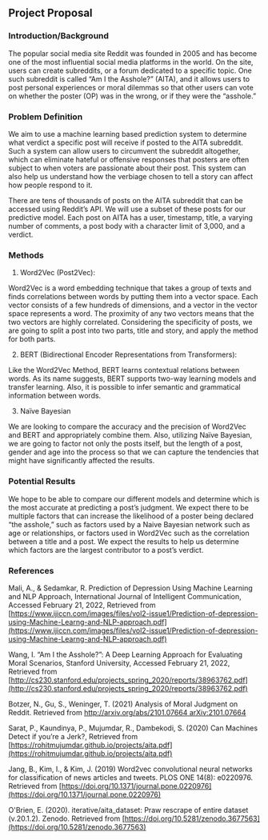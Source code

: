 ## Project Proposal

### Introduction/Background

The popular social media site Reddit was founded in 2005 and has become one of the most influential social media platforms in the world. On the site, users can create subreddits, or a forum dedicated to a specific topic. One such subreddit is called “Am I the Asshole?” (AITA), and it allows users to post personal experiences or moral dilemmas so that other users can vote on whether the poster (OP) was in the wrong, or if they were the “asshole.”

### Problem Definition

We aim to use a machine learning based prediction system to determine what verdict a specific post will receive if posted to the AITA subreddit. Such a system can allow users to circumvent the subreddit altogether, which can eliminate hateful or offensive responses that posters are often subject to when voters are passionate about their post. This system can also help us understand how the verbiage chosen to tell a story can affect how people respond to it.

There are tens of thousands of posts on the AITA subreddit that can be accessed using Reddit’s API. We will use a subset of these posts for our predictive model. Each post on AITA has a user, timestamp, title, a varying number of comments, a post body with a character limit of 3,000, and a verdict. 

### Methods

1. Word2Vec (Post2Vec):

Word2Vec is a word embedding technique that takes a group of texts and finds correlations between words by putting them into a vector space. Each vector consists of a few hundreds of dimensions, and a vector in the vector space represents a word. The proximity of any two vectors means that the two vectors are highly correlated. Considering the specificity of posts, we are going to split a post into two parts, title and story, and apply the method for both parts.

2. BERT (Bidirectional Encoder Representations from Transformers):

Like the Word2Vec Method, BERT learns contextual relations between words. As its name suggests, BERT supports two-way learning models and transfer learning. Also, it is possible to infer semantic and grammatical information between words.

3. Naïve Bayesian

We are looking to compare the accuracy and the precision of Word2Vec and BERT and appropriately combine them. Also, utilizing Naïve Bayesian, we are going to factor not only the posts itself, but the length of a post, gender and age into the process so that we can capture the tendencies that might have significantly affected the results.

### Potential Results

We hope to be able to compare our different models and determine which is the most accurate at predicting a post’s judgment. We expect there to be multiple factors that can increase the likelihood of a poster being declared “the asshole,” such as factors used by a Naive Bayesian network such as age or relationships, or factors used in Word2Vec such as the correlation between a title and a post. We expect the results to help us determine which factors are the largest contributor to a post’s verdict.

### References 

Mali, A., & Sedamkar, R. Prediction of Depression Using Machine Learning and NLP Approach, International Journal of Intelligent Communication, Accessed February 21, 2022, Retrieved from [https://www.ijiccn.com/images/files/vol2-issue1/Prediction-of-depression-using-Machine-Learng-and-NLP-approach.pdf](https://www.ijiccn.com/images/files/vol2-issue1/Prediction-of-depression-using-Machine-Learng-and-NLP-approach.pdf)

Wang, I. “Am I the Asshole?”: A Deep Learning Approach for Evaluating Moral Scenarios, Stanford University, Accessed February 21, 2022, Retrieved from [http://cs230.stanford.edu/projects_spring_2020/reports/38963762.pdf](http://cs230.stanford.edu/projects_spring_2020/reports/38963762.pdf)

Botzer, N., Gu, S., Weninger, T. (2021) Analysis of Moral Judgment on Reddit. Retrieved from [http://arxiv.org/abs/2101.07664 arXiv:2101.07664](https://arxiv.org/abs/2101.07664)

Sarat, P., Kaundinya, P., Mujumdar, R., Dambekodi, S. (2020) Can Machines Detect if you’re a Jerk?, Retrieved from [https://rohitmujumdar.github.io/projects/aita.pdf](https://rohitmujumdar.github.io/projects/aita.pdf)

Jang, B., Kim, I., & Kim, J. (2019) Word2vec convolutional neural networks for classification of news articles and tweets. PLOS ONE 14(8): e0220976. Retrieved from [https://doi.org/10.1371/journal.pone.0220976](https://doi.org/10.1371/journal.pone.0220976)

O'Brien, E. (2020). iterative/aita_dataset: Praw rescrape of entire dataset (v.20.1.2). Zenodo. Retrieved from [https://doi.org/10.5281/zenodo.3677563](https://doi.org/10.5281/zenodo.3677563)